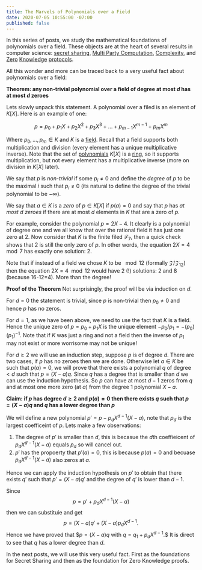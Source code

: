 ```yaml
---
title: The Marvels of Polynomials over a Field
date: 2020-07-05 10:55:00 -07:00
published: false
---
```


In this series of posts, we study the mathematical foundations of polynomials over a field. These objects are at the heart of several results in computer science: [secret sharing](https://cs.jhu.edu/~sdoshi/crypto/papers/shamirturing.pdf),
[Multi Party Computation](https://eprint.iacr.org/2011/136.pdf), [Complexity](https://lance.fortnow.com/papers/files/ip.pdf), and [Zero](https://www.iacr.org/archive/asiacrypt2010/6477178/6477178.pdf) [Knowledge](https://cyber.biu.ac.il/event/the-9th-biu-winter-school-on-cryptography/) [protocols](https://eprint.iacr.org/2019/953.pdf).

All this wonder and more can be traced back to a very useful fact about polynomials over a field:

**Theorem: any non-trivial polynomial over a field of degree at most $d$ has at most $d$ zeroes**

Lets slowly unpack this statement. A polynomial over a filed is an element of $K[X]$. Here is an example of one:

$$
p=p_0+p_1 X + p_2 X^2 + p_3 X^3 +...+ p_{m-1} X^{m-1} + p_m X^m
$$

Where $p_0,...,p_m \in K$ and $K$ is a [field](https://en.wikipedia.org/wiki/Field_(mathematics)). Recall that a field supports both multiplication and division (every element has a unique multiplicative inverse). Note that the set of [polynomials](https://en.wikipedia.org/wiki/Polynomial_ring) $K[X]$ is a [ring](https://en.wikipedia.org/wiki/Ring_(mathematics)), so it supports multiplication, but not every element has a multiplicative inverse (more on division in $K[X]$ later).

We say that $p$ is *non-trivial* if some $p_i \neq 0$ and define the *degree* of $p$ to be the maximal $i$ such that $p_i \neq 0$ (its natural to define the degree of the trivial polynomial to be $- \infty$).

We say that $a \in K$ is a *zero* of $p \in K[X]$ if $p(a)=0$ and say that $p$ has *at most $d$ zeroes* if there are at most $d$ elements in $K$ that are a zero of $p$.

For example, consider the polynomial $p=2X-4$. It clearly is a polynomial of degree one and we all know that over the rational field it has just one zero at 2.  Now consider that $K$ is the finite filed $\mathcal{F}_7$, then a quick check shows that $2$ is still the only zero of $p$. In other words, the equation $2X=4 \mod 7$ has exactly one solution: $2$.


Note that if instead of a field we chose $K$ to be $\mod 12$ (formally $\mathcal{Z}/\mathcal{Z}_{12}$) then the equation $2X=4 \mod 12$ would have 2 (!) solutions: $2$ and $8$ (because 16-12=4). More than the degree!

**Proof of the Theorem**
Not surprisingly, the proof will be via induction on $d$. 

For $d=0$ the statement is trivial, since $p$ is non-trivial then $p_0 \neq 0$ and hence $p$ has no zeros.

For $d=1$, as we have been above, we need to use the fact that $K$ is a field. Hence the unique zero of $p=p_0+p_1 X$ is the unique element $-p_0/p_1 = -(p_0) (p_1)^{-1}$. Note that if $K$ was just a ring and not a field then the inverse of $p_1$ may not exist or more worrisome may not be unique!

For $d\geq 2$ we will use an induction step, suppose $p$ is of degree $d$. There are two cases, if $p$ has no zeroes then we are done. Otherwise let $a \in K$ be such that $p(a)=0$, we will prove that there exists a polynomial $q$ of degree $<d$ such that $p=(X-a) q$. Since $q$ has a degree that is smaller than $d$ we can use the induction hypothesis. So $p$ can have at most $d-1$ zeros from $q$ and at most one more zero (at $a$) from the degree 1 polynomial $X-a$.

**Claim: if $p$ has degree $d\ge2$ and $p(a)=0$ then there exists $q$ such that $p=(X-a)q$ and $q$ has a lower degree than $p$**

We will define a new polynomial $p' = p - p_d X^{d-1} (X-a)$, note that $p_d$ is the largest coefficeint of $p$. Lets make a few observations:
1. The degree of $p'$ is smaller than $d$, this is becasue the $d$th coeffieicent of $p_d X^{d-1} (X-a)$ equals $p_d$ so will cancel out.
2. $p'$ has the propoerty that $p'(a)=0$, this is because $p(a)=0$ and becuase $p_d X^{d-1} (X-a)$ also zeros at $a$.

Hence we can apply the induction hypothesis on $p'$ to obtain that there exists $q'$ such that $p'=(X-a)q'$ and the degree of $q'$ is lower than $d-1$.

Since 
$$p=p'+ p_d X^{d-1} (X-a)$$
then we can substituie and get 
$$p= (X-a)q' + (X-a) p_d X^{d-1}.$$
Hence we have proved that 
$$p= (X-a)q$ with $q=q_1+p_d X^{d-1}.$$
It is direct to see that $q$ has a lower degree than $d$.

In the next posts, we will use this very useful fact. First as the foundations for Secret Sharing and then as the foundation for Zero Knowledge proofs.






